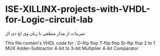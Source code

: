 # ISE-XILLINX-projects-with-VHDL-for-Logic-circuit-lab
تمرینات از مدار منطقی با زبان وی اچ دی ال

This file contain's VHDL code for :
D-flip flop
T-flip flop
Sr-flip flop 
2 to 1 MUX
Adder-Subtractor
4-bit to 3-bit Multiplier
4-bit Comparator